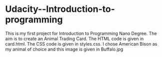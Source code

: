 # Udacity--Introduction-to-programming
This is my first project for Introduction to Programming Nano Degree.
The aim is to create an Animal Trading Card.
The HTML code is given in card.html.
The CSS code is given in styles.css.
I chose American Bison as my animal of choice and this image is given in Buffalo.jpg
